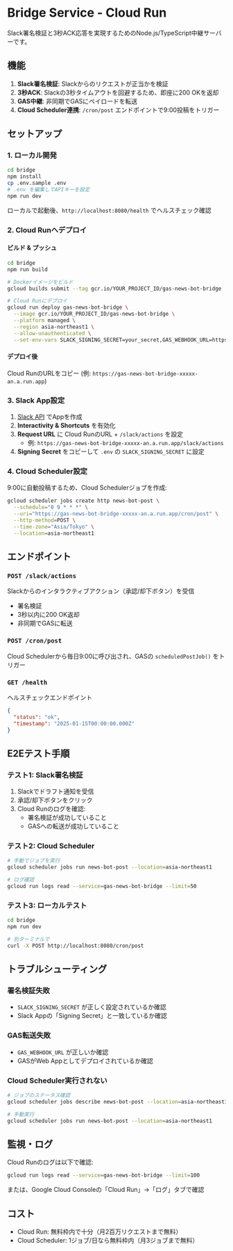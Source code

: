 # Bridge Service - Cloud Run

Slack署名検証と3秒ACK応答を実現するためのNode.js/TypeScript中継サーバーです。

## 機能

1. **Slack署名検証**: Slackからのリクエストが正当かを検証
2. **3秒ACK**: Slackの3秒タイムアウトを回避するため、即座に200 OKを返却
3. **GAS中継**: 非同期でGASにペイロードを転送
4. **Cloud Scheduler連携**: `/cron/post` エンドポイントで9:00投稿をトリガー

## セットアップ

### 1. ローカル開発

```bash
cd bridge
npm install
cp .env.sample .env
# .env を編集してAPIキーを設定
npm run dev
```

ローカルで起動後、`http://localhost:8080/health` でヘルスチェック確認

### 2. Cloud Runへデプロイ

#### ビルド & プッシュ

```bash
cd bridge
npm run build

# Dockerイメージをビルド
gcloud builds submit --tag gcr.io/YOUR_PROJECT_ID/gas-news-bot-bridge

# Cloud Runにデプロイ
gcloud run deploy gas-news-bot-bridge \
  --image gcr.io/YOUR_PROJECT_ID/gas-news-bot-bridge \
  --platform managed \
  --region asia-northeast1 \
  --allow-unauthenticated \
  --set-env-vars SLACK_SIGNING_SECRET=your_secret,GAS_WEBHOOK_URL=https://script.google.com/macros/s/YOUR_DEPLOYMENT_ID/exec
```

#### デプロイ後

Cloud RunのURLをコピー (例: `https://gas-news-bot-bridge-xxxxx-an.a.run.app`)

### 3. Slack App設定

1. [Slack API](https://api.slack.com/apps) でAppを作成
2. **Interactivity & Shortcuts** を有効化
3. **Request URL** に Cloud RunのURL + `/slack/actions` を設定
   - 例: `https://gas-news-bot-bridge-xxxxx-an.a.run.app/slack/actions`
4. **Signing Secret** をコピーして `.env` の `SLACK_SIGNING_SECRET` に設定

### 4. Cloud Scheduler設定

9:00に自動投稿するため、Cloud Schedulerジョブを作成:

```bash
gcloud scheduler jobs create http news-bot-post \
  --schedule="0 9 * * *" \
  --uri="https://gas-news-bot-bridge-xxxxx-an.a.run.app/cron/post" \
  --http-method=POST \
  --time-zone="Asia/Tokyo" \
  --location=asia-northeast1
```

## エンドポイント

### `POST /slack/actions`

Slackからのインタラクティブアクション（承認/却下ボタン）を受信

- 署名検証
- 3秒以内に200 OK返却
- 非同期でGASに転送

### `POST /cron/post`

Cloud Schedulerから毎日9:00に呼び出され、GASの `scheduledPostJob()` をトリガー

### `GET /health`

ヘルスチェックエンドポイント

```json
{
  "status": "ok",
  "timestamp": "2025-01-15T00:00:00.000Z"
}
```

## E2Eテスト手順

### テスト1: Slack署名検証

1. Slackでドラフト通知を受信
2. 承認/却下ボタンをクリック
3. Cloud Runのログを確認:
   - 署名検証が成功していること
   - GASへの転送が成功していること

### テスト2: Cloud Scheduler

```bash
# 手動でジョブを実行
gcloud scheduler jobs run news-bot-post --location=asia-northeast1

# ログ確認
gcloud run logs read --service=gas-news-bot-bridge --limit=50
```

### テスト3: ローカルテスト

```bash
cd bridge
npm run dev

# 別ターミナルで
curl -X POST http://localhost:8080/cron/post
```

## トラブルシューティング

### 署名検証失敗

- `SLACK_SIGNING_SECRET` が正しく設定されているか確認
- Slack Appの「Signing Secret」と一致しているか確認

### GAS転送失敗

- `GAS_WEBHOOK_URL` が正しいか確認
- GASがWeb Appとしてデプロイされているか確認

### Cloud Scheduler実行されない

```bash
# ジョブのステータス確認
gcloud scheduler jobs describe news-bot-post --location=asia-northeast1

# 手動実行
gcloud scheduler jobs run news-bot-post --location=asia-northeast1
```

## 監視・ログ

Cloud Runのログは以下で確認:

```bash
gcloud run logs read --service=gas-news-bot-bridge --limit=100
```

または、Google Cloud Consoleの「Cloud Run」→「ログ」タブで確認

## コスト

- Cloud Run: 無料枠内で十分（月2百万リクエストまで無料）
- Cloud Scheduler: 1ジョブ/日なら無料枠内（月3ジョブまで無料）
